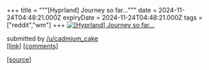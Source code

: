 +++
title = """[Hyprland] Journey so far..."""
date = 2024-11-24T04:48:21.000Z
expiryDate = 2024-11-24T04:48:21.000Z
tags = ["reddit","wm"]
+++
[![[Hyprland] Journey so far...](https://external-preview.redd.it/NXN3eGR3eHg0czJlMaePPbjVhzWDiP8T8cXbooNa6KIFwsAaU_xfsN4jQ3S0.png?width=640&crop=smart&auto=webp&s=b81f0d60008469e7ef9e57a5ff054b17195a119b "[Hyprland] Journey so far...")](https://www.reddit.com/r/unixporn/comments/1gyj1jr/hyprland_journey_so_far/)

submitted by [/u/cadmium\_cake](https://www.reddit.com/user/cadmium_cake)  
[\[link\]](https://v.redd.it/lcnnutxx4s2e1) [\[comments\]](https://www.reddit.com/r/unixporn/comments/1gyj1jr/hyprland_journey_so_far/)

[[source]](https://www.reddit.com/r/unixporn/comments/1gyj1jr/hyprland_journey_so_far/)
